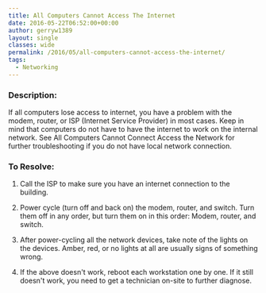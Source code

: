 ```yaml
---
title: All Computers Cannot Access The Internet
date: 2016-05-22T06:52:00+00:00
author: gerryw1389
layout: single
classes: wide
permalink: /2016/05/all-computers-cannot-access-the-internet/
tags:
  - Networking
---
```

<!--more-->

### Description:

If all computers lose access to internet, you have a problem with the modem, router, or ISP (Internet Service Provider) in most cases. Keep in mind that computers do not have to have the internet to work on the internal network. See All Computers Cannot Connect Access the Network for further troubleshooting if you do not have local network connection.

### To Resolve:

1. Call the ISP to make sure you have an internet connection to the building.

2. Power cycle (turn off and back on) the modem, router, and switch. Turn them off in any order, but turn them on in this order: Modem, router, and switch.

3. After power-cycling all the network devices, take note of the lights on the devices. Amber, red, or no lights at all are usually signs of something wrong.

4. If the above doesn't work, reboot each workstation one by one. If it still doesn't work, you need to get a technician on-site to further diagnose.